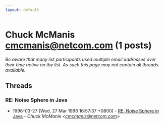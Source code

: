 ```yaml
---
layout: default
---
```


# Chuck McManis <cmcmanis@netcom.com> (1 posts)

_Be aware that many list participants used multiple email addresses over their time active on the list. As such this page may not contain all threads available._

## Threads

### RE: Noise Sphere in Java
+ 1996-03-27 (Wed, 27 Mar 1996 16:57:37 +0800) - [RE: Noise Sphere in Java](/archive/1996/03/bea6eebdcc24a24de58e870040f0c49343e9cf09e557228e87775b28caa34a12) - _Chuck McManis \<cmcmanis@netcom.com\>_

